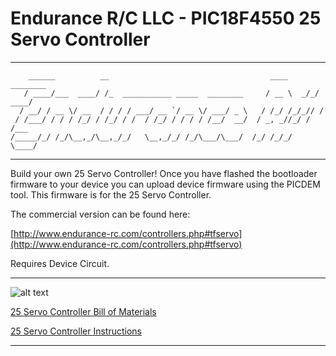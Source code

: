 # Endurance R/C LLC - PIC18F4550 25 Servo Controller
---------------------------------------------------------------------------------------------------------------
        ______          __                                    ____     ________
       / ____/___  ____/ /_  ___________ _____  ________     / __ \  _/_/ ____/
      / __/ / __ \/ __  / / / / ___/ __ `/ __ \/ ___/ _ \   / /_/ /_/_// /     
     / /___/ / / / /_/ / /_/ / /  / /_/ / / / / /__/  __/  / _, _//_/ / /___   
    /_____/_/ /_/\__,_/\__,_/_/   \__,_/_/ /_/\___/\___/  /_/ /_/_/   \____/   

---------------------------------------------------------------------------------------------------------------

Build your own 25 Servo Controller! Once you have flashed the bootloader firmware to your device you can 
  upload device firmware using the PICDEM tool. This firmware is for the 25 Servo Controller.

The commercial version can be found here:

[http://www.endurance-rc.com/controllers.php#tfservo](http://www.endurance-rc.com/controllers.php#tfservo)

Requires Device Circuit.

---------------------------------------------------------------------------------------------------------------

![alt text](https://github.com/endurancerc/PIC18F4550-PCTx/blob/main/25_Servo_Controller_SMD_top.jpg?raw=true)

[25 Servo Controller Bill of Materials](https://github.com/endurancerc/PIC18F4550-25ServoController/blob/main/25_Servo_Controller_BOM.csv)

[25 Servo Controller Instructions](https://github.com/endurancerc/PIC18F4550-PCTx/blob/main/25_servo_controller_v1.2_instructions.pdf)

---------------------------------------------------------------------------------------------------------------
